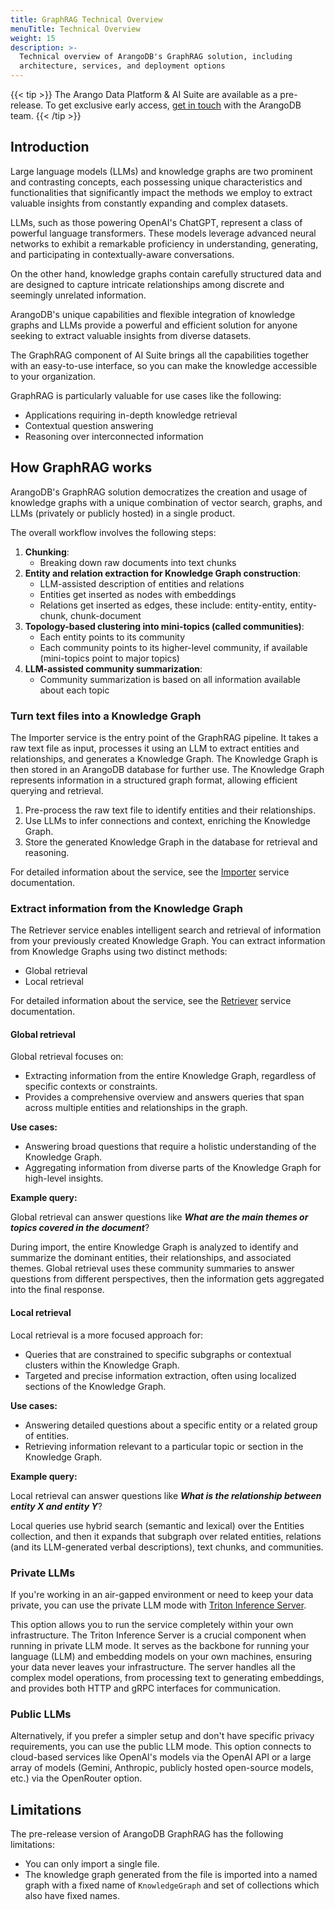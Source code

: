 ```yaml
---
title: GraphRAG Technical Overview
menuTitle: Technical Overview
weight: 15
description: >-
  Technical overview of ArangoDB's GraphRAG solution, including
  architecture, services, and deployment options
---
```


{{< tip >}}
The Arango Data Platform & AI Suite are available as a pre-release. To get
exclusive early access, [get in touch](https://arangodb.com/contact/) with
the ArangoDB team.
{{< /tip >}}

## Introduction

Large language models (LLMs) and knowledge graphs are two prominent and
contrasting concepts, each possessing unique characteristics and functionalities
that significantly impact the methods we employ to extract valuable insights from
constantly expanding and complex datasets.

LLMs, such as those powering OpenAI's ChatGPT, represent a class of powerful language
transformers. These models leverage advanced neural networks to exhibit a
remarkable proficiency in understanding, generating, and participating in
contextually-aware conversations.

On the other hand, knowledge graphs contain carefully structured data and are
designed to capture intricate relationships among discrete and seemingly
unrelated information.

ArangoDB's unique capabilities and flexible integration of knowledge graphs and
LLMs provide a powerful and efficient solution for anyone seeking to extract
valuable insights from diverse datasets.

The GraphRAG component of AI Suite brings all the capabilities
together with an easy-to-use interface, so you can make the knowledge accessible
to your organization.

GraphRAG is particularly valuable for use cases like the following:
- Applications requiring in-depth knowledge retrieval
- Contextual question answering
- Reasoning over interconnected information

## How GraphRAG works

ArangoDB's GraphRAG solution democratizes the creation and usage of knowledge
graphs with a unique combination of vector search, graphs, and LLMs (privately or publicly hosted)
in a single product.

The overall workflow involves the following steps:
1. **Chunking**:
   - Breaking down raw documents into text chunks
2. **Entity and relation extraction for Knowledge Graph construction**:
   - LLM-assisted description of entities and relations
   - Entities get inserted as nodes with embeddings
   - Relations get inserted as edges, these include: entity-entity, entity-chunk, chunk-document
3. **Topology-based clustering into mini-topics (called communities)**:
   - Each entity points to its community
   - Each community points to its higher-level community, if available
     (mini-topics point to major topics)
4. **LLM-assisted community summarization**:
   - Community summarization is based on all information available about each topic

### Turn text files into a Knowledge Graph

The Importer service is the entry point of the GraphRAG pipeline. It takes a
raw text file as input, processes it using an LLM to extract entities and
relationships, and generates a Knowledge Graph. The Knowledge Graph is then
stored in an ArangoDB database for further use. The Knowledge Graph represents
information in a structured graph format, allowing efficient querying and retrieval.

1. Pre-process the raw text file to identify entities and their relationships.
2. Use LLMs to infer connections and context, enriching the Knowledge Graph.
3. Store the generated Knowledge Graph in the database for retrieval and reasoning.

For detailed information about the service, see the
[Importer](../reference/importer.md) service documentation.

### Extract information from the Knowledge Graph

The Retriever service enables intelligent search and retrieval of information
from your previously created Knowledge Graph.
You can extract information from Knowledge Graphs using two distinct methods:
- Global retrieval
- Local retrieval

For detailed information about the service, see the
[Retriever](../reference/retriever.md) service documentation.

#### Global retrieval

Global retrieval focuses on:
- Extracting information from the entire Knowledge Graph, regardless of specific
  contexts or constraints.
- Provides a comprehensive overview and answers queries that span across multiple
  entities and relationships in the graph.

**Use cases:**
- Answering broad questions that require a holistic understanding of the Knowledge Graph.
- Aggregating information from diverse parts of the Knowledge Graph for high-level insights.

**Example query:**

Global retrieval can answer questions like _**What are the main themes or topics covered in the document**_?

During import, the entire Knowledge Graph is analyzed to identify and summarize
the dominant entities, their relationships, and associated themes. Global
retrieval uses these community summaries to answer questions from different
perspectives, then the information gets aggregated into the final response.

#### Local retrieval

Local retrieval is a more focused approach for:
- Queries that are constrained to specific subgraphs or contextual clusters
  within the Knowledge Graph.
- Targeted and precise information extraction, often using localized sections
  of the Knowledge Graph.

**Use cases:**
- Answering detailed questions about a specific entity or a related group of entities.
- Retrieving information relevant to a particular topic or section in the Knowledge Graph.

**Example query:**

Local retrieval can answer questions like _**What is the relationship between entity X and entity Y**_?

Local queries use hybrid search (semantic and lexical) over the Entities
collection, and then it expands that subgraph over related entities, relations
(and its LLM-generated verbal descriptions), text chunks, and communities.

### Private LLMs

If you're working in an air-gapped environment or need to keep your data
private, you can use the private LLM mode with 
[Triton Inference Server](../reference/triton-inference-server.md).

This option allows you to run the service completely within your own
infrastructure. The Triton Inference Server is a crucial component when
running in private LLM mode. It serves as the backbone for running your
language (LLM) and embedding models on your own machines, ensuring your
data never leaves your infrastructure. The server handles all the complex
model operations, from processing text to generating embeddings, and provides
both HTTP and gRPC interfaces for communication.

### Public LLMs

Alternatively, if you prefer a simpler setup and don't have specific privacy
requirements, you can use the public LLM mode. This option connects to cloud-based
services like OpenAI's models via the OpenAI API or a large array of models
(Gemini, Anthropic, publicly hosted open-source models, etc.) via the OpenRouter option.

## Limitations

The pre-release version of ArangoDB GraphRAG has the following limitations:

- You can only import a single file.
- The knowledge graph generated from the file is imported into a named graph
  with a fixed name of `KnowledgeGraph` and set of collections which also have
  fixed names.

